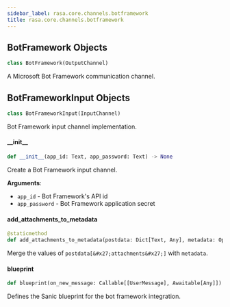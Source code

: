 ```yaml
---
sidebar_label: rasa.core.channels.botframework
title: rasa.core.channels.botframework
---
```

## BotFramework Objects

```python
class BotFramework(OutputChannel)
```

A Microsoft Bot Framework communication channel.

## BotFrameworkInput Objects

```python
class BotFrameworkInput(InputChannel)
```

Bot Framework input channel implementation.

#### \_\_init\_\_

```python
def __init__(app_id: Text, app_password: Text) -> None
```

Create a Bot Framework input channel.

**Arguments**:

- `app_id` - Bot Framework&#x27;s API id
- `app_password` - Bot Framework application secret

#### add\_attachments\_to\_metadata

```python
@staticmethod
def add_attachments_to_metadata(postdata: Dict[Text, Any], metadata: Optional[Dict[Text, Any]]) -> Optional[Dict[Text, Any]]
```

Merge the values of `postdata[&#x27;attachments&#x27;]` with `metadata`.

#### blueprint

```python
def blueprint(on_new_message: Callable[[UserMessage], Awaitable[Any]]) -> Blueprint
```

Defines the Sanic blueprint for the bot framework integration.

